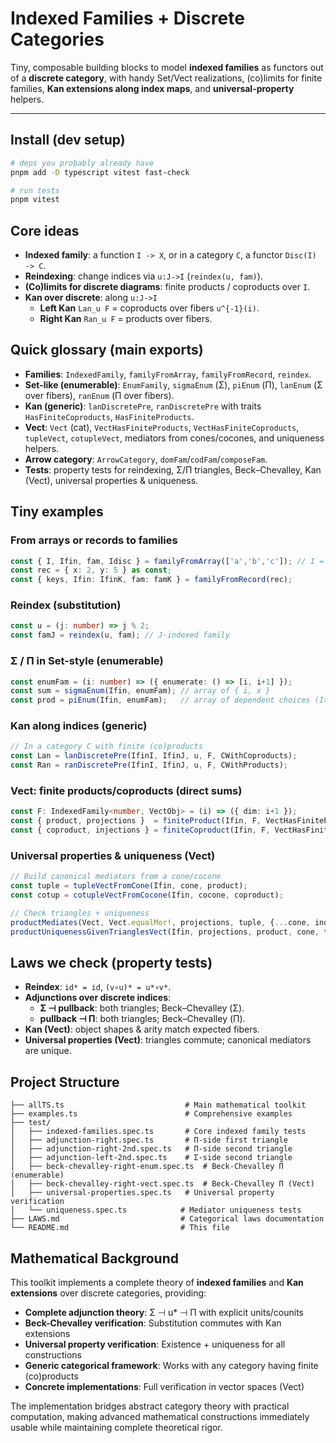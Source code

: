 # Indexed Families + Discrete Categories

Tiny, composable building blocks to model **indexed families** as functors out of a **discrete category**, with handy Set/Vect realizations, (co)limits for finite families, **Kan extensions along index maps**, and **universal-property** helpers.

---

## Install (dev setup)

```bash
# deps you probably already have
pnpm add -D typescript vitest fast-check

# run tests
pnpm vitest
```

## Core ideas

- **Indexed family**: a function `I -> X`, or in a category `C`, a functor `Disc(I) -> C`.
- **Reindexing**: change indices via `u:J->I` (`reindex(u, fam)`).
- **(Co)limits for discrete diagrams**: finite products / coproducts over `I`.
- **Kan over discrete**: along `u:J->I`
  - **Left Kan** `Lan_u F` = coproducts over fibers `u^{-1}(i)`.
  - **Right Kan** `Ran_u F` = products over fibers.

## Quick glossary (main exports)

- **Families**: `IndexedFamily`, `familyFromArray`, `familyFromRecord`, `reindex`.
- **Set-like (enumerable)**: `EnumFamily`, `sigmaEnum` (Σ), `piEnum` (Π), `lanEnum` (Σ over fibers), `ranEnum` (Π over fibers).
- **Kan (generic)**: `lanDiscretePre`, `ranDiscretePre` with traits `HasFiniteCoproducts`, `HasFiniteProducts`.
- **Vect**: `Vect` (cat), `VectHasFiniteProducts`, `VectHasFiniteCoproducts`, `tupleVect`, `cotupleVect`, mediators from cones/cocones, and uniqueness helpers.
- **Arrow category**: `ArrowCategory`, `domFam`/`codFam`/`composeFam`.
- **Tests**: property tests for reindexing, Σ/Π triangles, Beck–Chevalley, Kan (Vect), universal properties & uniqueness.

## Tiny examples

### From arrays or records to families
```ts
const { I, Ifin, fam, Idisc } = familyFromArray(['a','b','c']); // I = [0,1,2]
const rec = { x: 2, y: 5 } as const;
const { keys, Ifin: IfinK, fam: famK } = familyFromRecord(rec);
```

### Reindex (substitution)
```ts
const u = (j: number) => j % 2;
const famJ = reindex(u, fam); // J-indexed family
```

### Σ / Π in Set-style (enumerable)
```ts
const enumFam = (i: number) => ({ enumerate: () => [i, i+1] });
const sum = sigmaEnum(Ifin, enumFam); // array of { i, x }
const prod = piEnum(Ifin, enumFam);   // array of dependent choices (I×…)
```

### Kan along indices (generic)
```ts
// In a category C with finite (co)products
const Lan = lanDiscretePre(IfinI, IfinJ, u, F, CWithCoproducts);
const Ran = ranDiscretePre(IfinI, IfinJ, u, F, CWithProducts);
```

### Vect: finite products/coproducts (direct sums)
```ts
const F: IndexedFamily<number, VectObj> = (i) => ({ dim: i+1 });
const { product, projections }  = finiteProduct(Ifin, F, VectHasFiniteProducts);
const { coproduct, injections } = finiteCoproduct(Ifin, F, VectHasFiniteCoproducts);
```

### Universal properties & uniqueness (Vect)
```ts
// Build canonical mediators from a cone/cocone
const tuple = tupleVectFromCone(Ifin, cone, product);
const cotup = cotupleVectFromCocone(Ifin, cocone, coproduct);

// Check triangles + uniqueness
productMediates(Vect, Vect.equalMor!, projections, tuple, {...cone, index: Ifin});
productUniquenessGivenTrianglesVect(Ifin, projections, product, cone, tuple, tuple);
```

## Laws we check (property tests)

- **Reindex**: `id* = id`, `(v∘u)* = u*∘v*`.
- **Adjunctions over discrete indices**:
  - **Σ ⊣ pullback**: both triangles; Beck–Chevalley (Σ).
  - **pullback ⊣ Π**: both triangles; Beck–Chevalley (Π).
- **Kan (Vect)**: object shapes & arity match expected fibers.
- **Universal properties (Vect)**: triangles commute; canonical mediators are unique.

## Project Structure

```
├── allTS.ts                           # Main mathematical toolkit
├── examples.ts                        # Comprehensive examples
├── test/
│   ├── indexed-families.spec.ts       # Core indexed family tests
│   ├── adjunction-right.spec.ts       # Π-side first triangle
│   ├── adjunction-right-2nd.spec.ts   # Π-side second triangle  
│   ├── adjunction-left-2nd.spec.ts    # Σ-side second triangle
│   ├── beck-chevalley-right-enum.spec.ts  # Beck-Chevalley Π (enumerable)
│   ├── beck-chevalley-right-vect.spec.ts  # Beck-Chevalley Π (Vect)
│   ├── universal-properties.spec.ts   # Universal property verification
│   └── uniqueness.spec.ts            # Mediator uniqueness tests
├── LAWS.md                           # Categorical laws documentation
└── README.md                         # This file
```

## Mathematical Background

This toolkit implements a complete theory of **indexed families** and **Kan extensions** over discrete categories, providing:

- **Complete adjunction theory**: Σ ⊣ u* ⊣ Π with explicit units/counits
- **Beck-Chevalley verification**: Substitution commutes with Kan extensions  
- **Universal property verification**: Existence + uniqueness for all constructions
- **Generic categorical framework**: Works with any category having finite (co)products
- **Concrete implementations**: Full verification in vector spaces (Vect)

The implementation bridges abstract category theory with practical computation, making advanced mathematical constructions immediately usable while maintaining complete theoretical rigor.